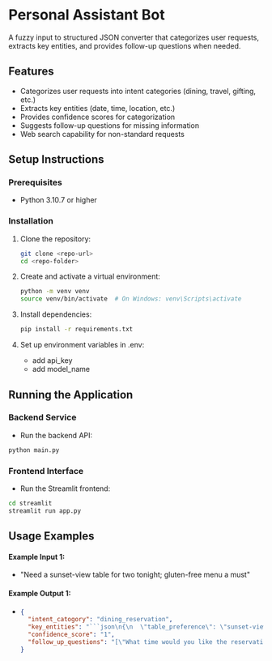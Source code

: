 # Personal Assistant Bot

A fuzzy input to structured JSON converter that categorizes user requests, extracts key entities, and provides follow-up questions when needed.

## Features

- Categorizes user requests into intent categories (dining, travel, gifting, etc.)
- Extracts key entities (date, time, location, etc.)
- Provides confidence scores for categorization
- Suggests follow-up questions for missing information
- Web search capability for non-standard requests

## Setup Instructions

### Prerequisites

- Python 3.10.7 or higher

### Installation

1. Clone the repository:

   ```bash
   git clone <repo-url>
   cd <repo-folder>
   ```

2. Create and activate a virtual environment:

   ```bash
   python -m venv venv
   source venv/bin/activate  # On Windows: venv\Scripts\activate
   ```

3. Install dependencies:

   ```bash
   pip install -r requirements.txt
   ```

4. Set up environment variables in .env:
   - add api_key
   - add model_name

## Running the Application

### Backend Service

- Run the backend API:

```bash
python main.py
```

### Frontend Interface

- Run the Streamlit frontend:

```bash
cd streamlit
streamlit run app.py
```

## Usage Examples

#### Example Input 1:

- "Need a sunset-view table for two tonight; gluten-free menu a must"

#### Example Output 1:

- ```json
  {
    "intent_catogory": "dining_reservation",
    "key_entities": "```json\n{\n  \"table_preference\": \"sunset-view\",\n  \"party_size\": 2,\n  \"date\": \"tonight\",\n  \"dietary_restrictions\": \"gluten-free\"\n}\n```",
    "confidence_score": "1",
    "follow_up_questions": "[\"What time would you like the reservation for?\", \"What type of cuisine or restaurant are you interested in?\", \"Which location or area would you prefer?\"]"
  }
  ```
